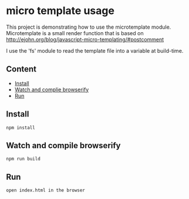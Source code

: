 # micro template usage

This project is demonstrating how to use the microtemplate module.  
Microtemplate is a small render function that is based on http://ejohn.org/blog/javascript-micro-templating/#postcomment

I use the 'fs' module to read the template file into a variable at build-time.

## Content

* [Install](#install)
* [Watch and complie browserify](#watch)
* [Run](#run)

## Install

    npm install

## Watch and compile browserify

    npm run build

## Run

    open index.html in the browser

